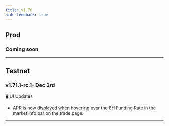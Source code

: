 ```yaml
---
title: v1.70
hide-feedback: true
---
```


## Prod
### Coming soon
***

## Testnet

### v1.71.1-rc.1- Dec 3rd

🖥️  UI Updates
* APR is now displayed when hovering over the 8H Funding  Rate in the market info bar on the trade page.

***